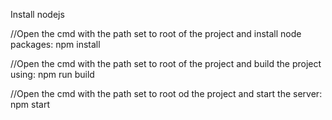 Install nodejs

//Open the cmd with the path set to root of the project and install node packages:
npm install

//Open the cmd with the path set to root of the project and build the project using:
npm run build

//Open the cmd with the path set to root od the project and start the server:
npm start
